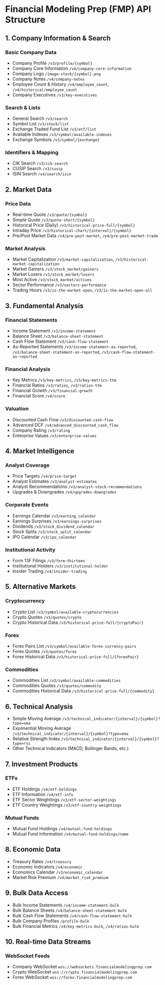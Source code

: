 # Financial Modeling Prep (FMP) API Structure

## 1. Company Information & Search
### Basic Company Data
- Company Profile `/v3/profile/{symbol}`
- Company Core Information `/v4/company-core-information`
- Company Logo `/image-stock/{symbol}.png`
- Company Notes `/v4/company-notes`
- Employee Count & History `/v4/employee_count`, `/v4/historical/employee_count`
- Company Executives `/v3/key-executives`

### Search & Lists
- General Search `/v3/search`
- Symbol List `/v3/stock/list`
- Exchange Traded Fund List `/v3/etf/list`
- Available Indexes `/v3/symbol/available-indexes`
- Exchange Symbols `/v3/symbol/{exchange}`

### Identifiers & Mapping
- CIK Search `/v3/cik-search`
- CUSIP Search `/v3/cusip`
- ISIN Search `/v4/search/isin`

## 2. Market Data
### Price Data
- Real-time Quote `/v3/quote/{symbol}`
- Simple Quote `/v3/quote-short/{symbol}`
- Historical Price (Daily) `/v3/historical-price-full/{symbol}`
- Intraday Price `/v3/historical-chart/{interval}/{symbol}`
- Pre/Post Market Data `/v4/pre-post-market`, `/v4/pre-post-market-trade`

### Market Analysis
- Market Capitalization `/v3/market-capitalization`, `/v3/historical-market-capitalization`
- Market Gainers `/v3/stock_market/gainers`
- Market Losers `/v3/stock_market/losers`
- Most Active `/v3/stock_market/actives`
- Sector Performance `/v3/sectors-performance`
- Trading Hours `/v3/is-the-market-open`, `/v3/is-the-market-open-all`

## 3. Fundamental Analysis
### Financial Statements
- Income Statement `/v3/income-statement`
- Balance Sheet `/v3/balance-sheet-statement`
- Cash Flow Statement `/v3/cash-flow-statement`
- As-Reported Statements `/v3/income-statement-as-reported`, `/v3/balance-sheet-statement-as-reported`, `/v3/cash-flow-statement-as-reported`

### Financial Analysis
- Key Metrics `/v3/key-metrics`, `/v3/key-metrics-ttm`
- Financial Ratios `/v3/ratios`, `/v3/ratios-ttm`
- Financial Growth `/v3/financial-growth`
- Financial Score `/v4/score`

### Valuation
- Discounted Cash Flow `/v3/discounted-cash-flow`
- Advanced DCF `/v4/advanced_discounted_cash_flow`
- Company Rating `/v3/rating`
- Enterprise Values `/v3/enterprise-values`

## 4. Market Intelligence
### Analyst Coverage
- Price Targets `/v4/price-target`
- Analyst Estimates `/v3/analyst-estimates`
- Analyst Recommendations `/v3/analyst-stock-recommendations`
- Upgrades & Downgrades `/v4/upgrades-downgrades`

### Corporate Events
- Earnings Calendar `/v3/earning_calendar`
- Earnings Surprises `/v3/earnings-surprises`
- Dividends `/v3/stock_dividend_calendar`
- Stock Splits `/v3/stock_split_calendar`
- IPO Calendar `/v3/ipo_calendar`

### Institutional Activity
- Form 13F Filings `/v3/form-thirteen`
- Institutional Holders `/v3/institutional-holder`
- Insider Trading `/v4/insider-trading`

## 5. Alternative Markets
### Cryptocurrency
- Crypto List `/v3/symbol/available-cryptocurrencies`
- Crypto Quotes `/v3/quotes/crypto`
- Crypto Historical Data `/v3/historical-price-full/{cryptoPair}`

### Forex
- Forex Pairs List `/v3/symbol/available-forex-currency-pairs`
- Forex Quotes `/v3/quotes/forex`
- Forex Historical Data `/v3/historical-price-full/{forexPair}`

### Commodities
- Commodities List `/v3/symbol/available-commodities`
- Commodities Quotes `/v3/quotes/commodity`
- Commodities Historical Data `/v3/historical-price-full/{commodity}`

## 6. Technical Analysis
- Simple Moving Average `/v3/technical_indicator/{interval}/{symbol}?type=sma`
- Exponential Moving Average `/v3/technical_indicator/{interval}/{symbol}?type=ema`
- Relative Strength Index `/v3/technical_indicator/{interval}/{symbol}?type=rsi`
- Other Technical Indicators (MACD, Bollinger Bands, etc.)

## 7. Investment Products
### ETFs
- ETF Holdings `/v4/etf-holdings`
- ETF Information `/v4/etf-info`
- ETF Sector Weightings `/v3/etf-sector-weightings`
- ETF Country Weightings `/v3/etf-country-weightings`

### Mutual Funds
- Mutual Fund Holdings `/v4/mutual-fund-holdings`
- Mutual Fund Information `/v4/mutual-fund-holdings/name`

## 8. Economic Data
- Treasury Rates `/v4/treasury`
- Economic Indicators `/v4/economic`
- Economics Calendar `/v3/economic_calendar`
- Market Risk Premium `/v4/market_risk_premium`

## 9. Bulk Data Access
- Bulk Income Statements `/v4/income-statement-bulk`
- Bulk Balance Sheets `/v4/balance-sheet-statement-bulk`
- Bulk Cash Flow Statements `/v4/cash-flow-statement-bulk`
- Bulk Company Profiles `/profile-bulk`
- Bulk Financial Metrics `/v4/key-metrics-bulk`, `/v4/ratios-bulk`

## 10. Real-time Data Streams
### WebSocket Feeds
- Company WebSocket `wss://websockets.financialmodelingprep.com`
- Crypto WebSocket `wss://crypto.financialmodelingprep.com`
- Forex WebSocket `wss://forex.financialmodelingprep.com`
